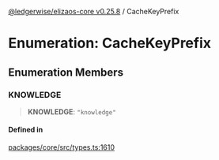 [@ledgerwise/elizaos-core v0.25.8](../index.md) / CacheKeyPrefix

# Enumeration: CacheKeyPrefix

## Enumeration Members

### KNOWLEDGE

> **KNOWLEDGE**: `"knowledge"`

#### Defined in

[packages/core/src/types.ts:1610](https://github.com/elizaOS/eliza/blob/main/packages/core/src/types.ts#L1610)
